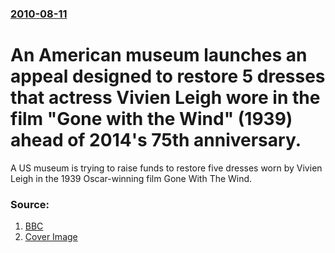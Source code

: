 ### [2010-08-11](/news/2010/08/11/index.md)

# An American museum launches an appeal designed to restore 5 dresses that actress Vivien Leigh wore in the film "Gone with the Wind" (1939) ahead of 2014's 75th anniversary. 

A US museum is trying to raise funds to restore five dresses worn by Vivien Leigh in the 1939 Oscar-winning film Gone With The Wind.


### Source:

1. [BBC](http://www.bbc.co.uk/news/entertainment-arts-10936537)
1. [Cover Image](http://www.bbc.co.uk/news/special/2015/newsspec_10857/bbc_news_logo.png?cb=1)

